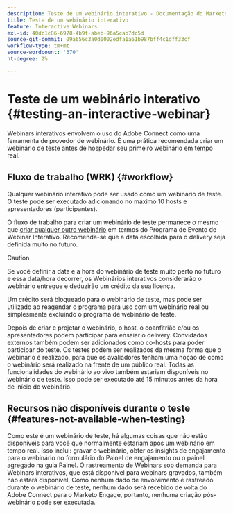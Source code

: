 ```yaml
---
description: Teste de um webinário interativo - Documentação do Marketo - Documentação do produto
title: Teste de um webinário interativo
feature: Interactive Webinars
exl-id: 40dc1c86-6978-4b9f-abeb-96a5cab7dc5d
source-git-commit: 09a656c3a0d0002edfa1a61b987bff4c1dff33cf
workflow-type: tm+mt
source-wordcount: '370'
ht-degree: 2%

---
```


# Teste de um webinário interativo {#testing-an-interactive-webinar}

Webinars interativos envolvem o uso do Adobe Connect como uma ferramenta de provedor de webinário. É uma prática recomendada criar um webinário de teste antes de hospedar seu primeiro webinário em tempo real.

## Fluxo de trabalho (WRK) {#workflow}

Qualquer webinário interativo pode ser usado como um webinário de teste. O teste pode ser executado adicionando no máximo 10 hosts e apresentadores (participantes).

O fluxo de trabalho para criar um webinário de teste permanece o mesmo que [criar qualquer outro webinário](/help/marketo/product-docs/demand-generation/events/interactive-webinars/create-an-interactive-webinar.md) em termos do Programa de Evento de Webinar Interativo. Recomenda-se que a data escolhida para o delivery seja definida muito no futuro.

>[!CAUTION]
>
>Se você definir a data e a hora do webinário de teste muito perto no futuro e essa data/hora decorrer, os Webinários interativos considerarão o webinário entregue e deduzirão um crédito da sua licença.

Um crédito será bloqueado para o webinário de teste, mas pode ser utilizado ao reagendar o programa para uso com um webinário real ou simplesmente excluindo o programa de webinário de teste.

Depois de criar e projetar o webinário, o host, o coanfitrião e/ou os apresentadores podem participar para ensaiar o delivery. Convidados externos também podem ser adicionados como co-hosts para poder participar do teste. Os testes podem ser realizados da mesma forma que o webinário é realizado, para que os avaliadores tenham uma noção de como o webinário será realizado na frente de um público real. Todas as funcionalidades do webinário ao vivo também estariam disponíveis no webinário de teste. Isso pode ser executado até 15 minutos antes da hora de início do webinário.

## Recursos não disponíveis durante o teste {#features-not-available-when-testing}

Como este é um webinário de teste, há algumas coisas que não estão disponíveis para você que normalmente estariam após um webinário em tempo real. Isso inclui: gravar o webinário, obter os insights de engajamento para o webinário no formulário do Painel de engajamento ou o painel agregado na guia Painel. O rastreamento de Webinars sob demanda para Webinars interativos, que está disponível para webinars gravados, também não estará disponível. Como nenhum dado de envolvimento é rastreado durante o webinário de teste, nenhum dado será recebido de volta do Adobe Connect para o Marketo Engage, portanto, nenhuma criação pós-webinário pode ser executada.
